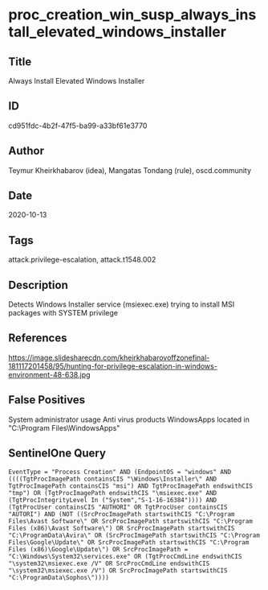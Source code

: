 # proc_creation_win_susp_always_install_elevated_windows_installer

## Title
Always Install Elevated Windows Installer

## ID
cd951fdc-4b2f-47f5-ba99-a33bf61e3770

## Author
Teymur Kheirkhabarov (idea), Mangatas Tondang (rule), oscd.community

## Date
2020-10-13

## Tags
attack.privilege-escalation, attack.t1548.002

## Description
Detects Windows Installer service (msiexec.exe) trying to install MSI packages with SYSTEM privilege

## References
https://image.slidesharecdn.com/kheirkhabarovoffzonefinal-181117201458/95/hunting-for-privilege-escalation-in-windows-environment-48-638.jpg

## False Positives
System administrator usage
Anti virus products
WindowsApps located in "C:\Program Files\WindowsApps\"

## SentinelOne Query
```
EventType = "Process Creation" AND (EndpointOS = "windows" AND ((((TgtProcImagePath containsCIS "\Windows\Installer\" AND TgtProcImagePath containsCIS "msi") AND TgtProcImagePath endswithCIS "tmp") OR (TgtProcImagePath endswithCIS "\msiexec.exe" AND (TgtProcIntegrityLevel In ("System","S-1-16-16384")))) AND (TgtProcUser containsCIS "AUTHORI" OR TgtProcUser containsCIS "AUTORI") AND (NOT ((SrcProcImagePath startswithCIS "C:\Program Files\Avast Software\" OR SrcProcImagePath startswithCIS "C:\Program Files (x86)\Avast Software\") OR SrcProcImagePath startswithCIS "C:\ProgramData\Avira\" OR (SrcProcImagePath startswithCIS "C:\Program Files\Google\Update\" OR SrcProcImagePath startswithCIS "C:\Program Files (x86)\Google\Update\") OR SrcProcImagePath = "C:\Windows\System32\services.exe" OR (TgtProcCmdLine endswithCIS "\system32\msiexec.exe /V" OR SrcProcCmdLine endswithCIS "\system32\msiexec.exe /V") OR SrcProcImagePath startswithCIS "C:\ProgramData\Sophos\"))))

```